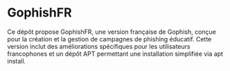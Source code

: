 # GophishFR
Ce dépôt propose GophishFR, une version française de Gophish, conçue pour la création et la gestion de campagnes de phishing éducatif. Cette version inclut des améliorations spécifiques pour les utilisateurs francophones et un dépôt APT permettant une installation simplifiée via apt install.
